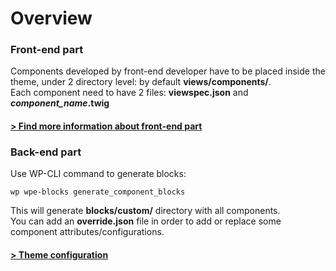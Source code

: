 # Overview

### Front-end part

Components developed by front-end developer have to be placed inside the theme, under 2 directory level: by default **views/components/**.\
Each component need to have 2 files: **viewspec.json** and _**component\_name**_**.twig**

#### [> Find more information about front-end part](broken-reference)

### **Back-end part**

Use WP-CLI command to generate blocks:

`wp wpe-blocks generate_component_blocks`

This will generate **blocks/custom/** directory with all components.\
You can add an **override.json** file in order to add or replace some component attributes/configurations.

#### [> Theme configuration](broken-reference)
